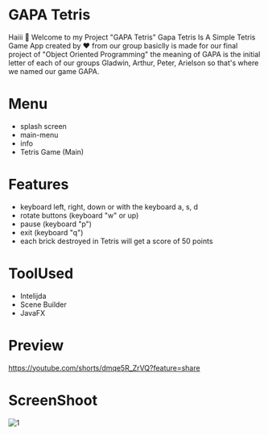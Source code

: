 # GAPA Tetris
Haiii 👋 Welcome to my Project "GAPA Tetris"  Gapa Tetris Is A Simple Tetris Game App created by ❤️ from our group basiclly is made for our final project of "Object Oriented Programming"
the meaning of GAPA is the initial letter of each of our groups Gladwin, Arthur, Peter, Arielson so that's where we named our game GAPA.

# Menu
- splash screen
- main-menu
- info
- Tetris Game (Main)

# Features 
- keyboard left, right, down or with the keyboard a, s, d
- rotate buttons (keyboard "w" or up)
- pause (keyboard "p") 
- exit  (keyboard "q")
- each brick destroyed in Tetris will get a score of 50 points

# ToolUsed
- Intelijda
- Scene Builder
- JavaFX

# Preview 
https://youtube.com/shorts/dmqe5R_ZrVQ?feature=share

# ScreenShoot
![1](https://user-images.githubusercontent.com/74284209/206342760-7a00af28-a3b0-45f6-a28d-5774813652d2.png)
